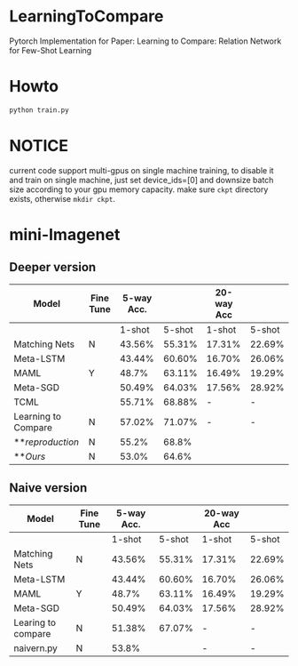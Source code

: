 # LearningToCompare
Pytorch Implementation for Paper: Learning to Compare: Relation Network for Few-Shot Learning

# Howto
```python
python train.py
```

# NOTICE
current code support multi-gpus on single machine training, to disable it and train on single machine, 
just set device_ids=[0] and downsize batch size according to your gpu memory capacity.
make sure `ckpt` directory exists, otherwise `mkdir ckpt`.


# mini-Imagenet

## Deeper version

| Model                               | Fine Tune | 5-way Acc. |        | 20-way Acc |        |
|-------------------------------------|-----------|------------|--------|------------|--------|
|                                     |           | 1-shot     | 5-shot | 1-shot     | 5-shot |
| Matching Nets                       | N         | 43.56%     | 55.31% | 17.31%     | 22.69% |
| Meta-LSTM                           |           | 43.44%     | 60.60% | 16.70%     | 26.06% |
| MAML                                | Y         | 48.7%      | 63.11% | 16.49%     | 19.29% |
| Meta-SGD                            |           | 50.49%     | 64.03% | 17.56%     | 28.92% |
| TCML                                |           | 55.71%     | 68.88% | -          | -      |
| Learning to Compare           	  | N         | 57.02%     | 71.07% | -          | -      |
| ***reproduction*				      | N         |  55.2%     |    68.8% |          |        | 
| ***Ours*				     		  | N         |  53.0%     |    64.6% |          |        | 

## Naive version

| Model                               | Fine Tune | 5-way Acc. |        | 20-way Acc |        |
|-------------------------------------|-----------|------------|--------|------------|--------|
|                                     |           | 1-shot     | 5-shot | 1-shot     | 5-shot |
| Matching Nets                       | N         | 43.56%     | 55.31% | 17.31%     | 22.69% |
| Meta-LSTM                           |           | 43.44%     | 60.60% | 16.70%     | 26.06% |
| MAML                                | Y         | 48.7%      | 63.11% | 16.49%     | 19.29% |
| Meta-SGD                            |           | 50.49%     | 64.03% | 17.56%     | 28.92% |
| Learing to compare                          |     N      | 51.38%     |67.07%| -    | - |
| naivern.py                          |     N      | 53.8%     |		| -    | - |
